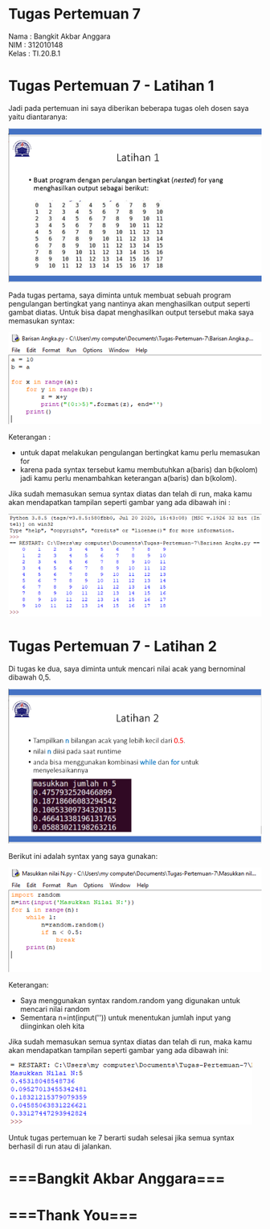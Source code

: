 # Tugas Pertemuan 7

Nama : Bangkit Akbar Anggara<br>
NIM : 312010148<br>
Kelas : TI.20.B.1<br>

# Tugas Pertemuan 7 - Latihan 1
Jadi pada pertemuan ini saya diberikan beberapa tugas oleh dosen saya yaitu diantaranya:

![tugas_latihan1.PNG](Pic/tugas_latihan1.PNG)

Pada tugas pertama, saya diminta untuk membuat sebuah program pengulangan bertingkat yang nantinya akan menghasilkan output seperti gambat diatas.
Untuk bisa dapat menghasilkan output tersebut maka saya memasukan syntax:

![syntax_latihan1.PNG](Pic/syntax_latihan1.PNG)

Keterangan :
 - untuk dapat melakukan pengulangan bertingkat kamu perlu memasukan for
 - karena pada syntax tersebut kamu membutuhkan a(baris) dan b(kolom) jadi kamu perlu menambahkan keterangan a(baris) dan b(kolom).

Jika sudah memasukan semua syntax diatas dan telah di run, maka kamu akan mendapatkan tampilan seperti gambar yang ada dibawah ini :

![hasil_latihan1.PNG](Pic/hasil_latihan1.PNG)

# Tugas Pertemuan 7 - Latihan 2
Di tugas ke dua, saya diminta untuk mencari nilai acak yang bernominal dibawah 0,5.

![tugas_latihan2.PNG](Pic/tugas_latihan2.PNG)

Berikut ini adalah syntax yang saya gunakan:

![syntax_latihan2.PNG](Pic/syntax_latihan2.PNG)

Keterangan:
 - Saya menggunakan syntax random.random yang digunakan untuk mencari nilai random
 - Sementara n=int(input('')) untuk menentukan jumlah input yang diinginkan oleh kita
 
Jika sudah memasukan semua syntax diatas dan telah di run, maka kamu akan mendapatkan tampilan seperti gambar yang ada dibawah ini:

![hasil_latihan2.PNG](Pic/hasil_latihan2.PNG)

Untuk tugas pertemuan ke 7 berarti sudah selesai jika semua syntax berhasil di run atau di jalankan.

# ===Bangkit Akbar Anggara===
# ===Thank You===

